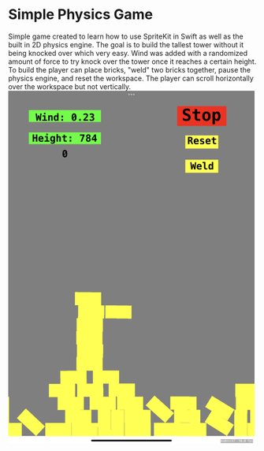 #  Simple Physics Game
Simple game created to learn how to use SpriteKit in Swift as well as the built in 2D physics engine. The goal is to build the tallest tower without it being knocked over which very easy. Wind was added with a randomized amount of force to try knock over the tower once it reaches a certain height. To build the player can place bricks, "weld" two bricks together, pause the physics engine, and reset the workspace. The player can scroll horizontally over the workspace but not vertically.
<img src="IMG_0108.PNG" align="left" width="500px"/>


